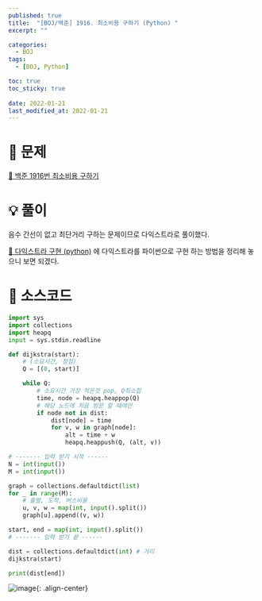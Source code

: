 ```yaml
---
published: true
title:  "[BOJ/백준] 1916. 최소비용 구하기 (Python) "
excerpt: ""

categories:
  - BOJ
tags:
  - [BOJ, Python]

toc: true
toc_sticky: true
 
date: 2022-01-21
last_modified_at: 2022-01-21
---
```

# 🔎 문제
[🔗 백준 1916번 최소비용 구하기](https://www.acmicpc.net/problem/1916)

# 💡 풀이
음수 간선이 없고 최단거리 구하는 문제이므로 다익스트라로 풀이했다. 

[🔗 다익스트라 구현 (python)](https://devyuseon.github.io/algorithm/dijkstra-python/) 에 다익스트라를 파이썬으로 구현 하는 방법을 정리해 놓으니 보면 되겠다.

# 📃 소스코드
```python
import sys
import collections
import heapq
input = sys.stdin.readline

def dijkstra(start):
    # (소요시간, 정점)
    Q = [(0, start)]

    while Q:
        # 소요시간 가장 적은것 pop, Q최소힙
        time, node = heapq.heappop(Q)
        # 해당 노드에 처음 방문 할 때에만
        if node not in dist:
            dist[node] = time
            for v, w in graph[node]:
                alt = time + w
                heapq.heappush(Q, (alt, v))

# ------- 입력 받기 시작 ------
N = int(input())
M = int(input())

graph = collections.defaultdict(list)
for _ in range(M):
    # 출발, 도착, 버스비용
    u, v, w = map(int, input().split())
    graph[u].append((v, w))

start, end = map(int, input().split())
# ------- 입력 받기 끝 ------

dist = collections.defaultdict(int) # 거리
dijkstra(start)

print(dist[end])
```

![image](https://user-images.githubusercontent.com/67352902/150498710-ace94a46-3167-437a-8fad-977b4cc1184a.png){: .align-center}
<br>